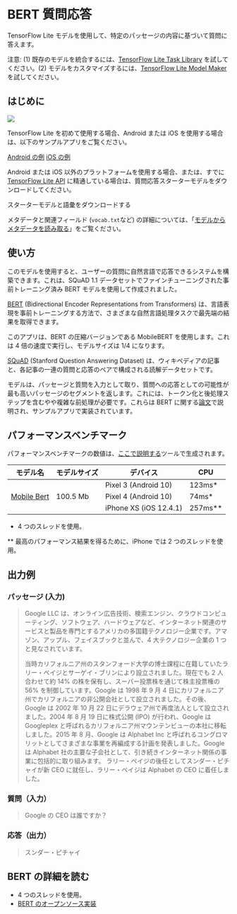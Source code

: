 # BERT 質問応答

TensorFlow Lite モデルを使用して、特定のパッセージの内容に基づいて質問に答えます。

注意: (1) 既存のモデルを統合するには、[TensorFlow Lite Task Library](https://www.tensorflow.org/lite/inference_with_metadata/task_library/bert_question_answerer) を試してください。(2) モデルをカスタマイズするには、[TensorFlow Lite Model Maker](https://www.tensorflow.org/lite/models/modify/model_maker/question_answer) を試してください。

## はじめに


<img src="images/screenshot.gif" class="attempt-right" style="max-width: 300px">

TensorFlow Lite を初めて使用する場合、Android または iOS を使用する場合は、以下のサンプルアプリをご覧ください。

<a class="button button-primary" href="https://github.com/tensorflow/examples/tree/master/lite/examples/bert_qa/android">Android の例</a> <a class="button button-primary" href="https://github.com/tensorflow/examples/tree/master/lite/examples/bert_qa/ios">iOS の例</a>

Android または iOS 以外のプラットフォームを使用する場合、または、すでに [TensorFlow Lite API](https://www.tensorflow.org/api_docs/python/tf/lite) に精通している場合は、質問応答スターターモデルをダウンロードしてください。

スターターモデルと語彙をダウンロードする

メタデータと関連フィールド (`vocab.txt`など) の詳細については、「<a href="https://www.tensorflow.org/lite/models/convert/metadata#read_the_metadata_from_models">モデルからメタデータを読み取る</a>」をご覧ください。

## 使い方

このモデルを使用すると、ユーザーの質問に自然言語で応答できるシステムを構築できます。これは、SQuAD 1.1 データセットでファインチューニングされた事前トレーニング済み BERT モデルを使用して作成されました。

[BERT](https://github.com/google-research/bert) (Bidirectional Encoder Representations from Transformers) は、言語表現を事前トレーニングする方法で、さまざまな自然言語処理タスクで最先端の結果を取得できます。

このアプリは、BERT の圧縮バージョンである MobileBERT を使用します。これは 4 倍の速度で実行し、モデルサイズは 1/4 になります。

[SQuAD](https://rajpurkar.github.io/SQuAD-explorer/) (Stanford Question Answering Dataset) は、ウィキペディアの記事と、各記事の一連の質問と応答のペアで構成される読解データセットです。

モデルは、パッセージと質問を入力として取り、質問への応答としての可能性が最も高いパッセージのセグメントを返します。これには、トークン化と後処理ステップを含むやや複雑な前処理が必要です。これらは BERT に関する[論文](https://arxiv.org/abs/1810.04805)で説明され、サンプルアプリで実装されています。

## パフォーマンスベンチマーク

パフォーマンスベンチマークの数値は、[ここで説明する](https://www.tensorflow.org/lite/performance/benchmarks)ツールで生成されます。

<table>
  <thead>
    <tr>
      <th>モデル名</th>
      <th>モデルサイズ</th>
      <th>デバイス</th>
      <th>CPU</th>
    </tr>
  </thead>
  <tr>
    <td rowspan="3">       <a href="https://tfhub.dev/tensorflow/lite-model/mobilebert/1/metadata/1?lite-format=tflite">Mobile Bert</a> </td>
    <td rowspan="3">100.5 Mb</td>
    <td>Pixel 3 (Android 10)</td>
    <td>123ms*</td>
  </tr>
   <tr>
     <td>Pixel 4 (Android 10)</td>
    <td>74ms*</td>
  </tr>
   <tr>
     <td>iPhone XS (iOS 12.4.1)</td>
    <td>257ms**</td>
  </tr>
</table>

* 4 つのスレッドを使用。

** 最高のパフォーマンス結果を得るために、iPhone では 2 つのスレッドを使用。

## 出力例

### パッセージ (入力)

> Google LLC は、オンライン広告技術、検索エンジン、クラウドコンピューティング、ソフトウェア、ハードウェアなど、インターネット関連のサービスと製品を専門とするアメリカの多国籍テクノロジー企業です。アマゾン、アップル、フェイスブックと並んで、4 大テクノロジー企業の 1 つと見なされています。
>
> 当時カリフォルニア州のスタンフォード大学の博士課程に在籍していたラリー・ペイジとサーゲイ・ブリンにより設立されました。現在でも  2 人 合わせて約 14% の株を保有し、スーパー投票株を通じて株主投票権の 56% を制御しています。Google は 1998 年 9 月 4 日にカリフォルニア州でカリフォルニアの非公開会社として設立されました。その後、Google は 2002 年 10 月 22 日にデラウェア州で再度法人として設立されました。2004 年 8 月 19 日に株式公開 (IPO) が行われ、Google は Googleplex と呼ばれるカリフォルニア州マウンテンビューの本社に移転しました。2015 年 8 月、Google は Alphabet Inc と呼ばれるコングロマリットとしてさまざまな事業を再編成する計画を発表しました。Google は Alphabet 社の主要な子会社として、引き続きインターネット関係の事業に包括的に取り組みます。 ラリー・ペイジの後任としてスンダー・ピチャイが新 CEO に就任し、ラリー・ペイジは Alphabet の CEO に着任しました。

### 質問（入力）

> Google の CEO は誰ですか？

### 応答（出力）

> スンダー・ピチャイ

## BERT の詳細を読む

- 4 つのスレッドを使用。
- [BERT のオープンソース実装](https://github.com/google-research/bert)
